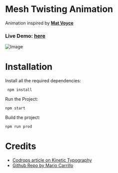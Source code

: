 # Mesh Twisting Animation

Animation inspired by **[Mat Voyce](https://www.instagram.com/p/CC34wWEB0sC/)**

### Live Demo: [here](https://devloop01.github.io/twisting-mesh/)

![Image](https://i.imgur.com/DzIjSQ4.png)

# Installation

Install all the required dependencies:

```
 npm install
```

Run the Project:

```
npm start
```

Build the project:

```
npm run prod
```

# Credits

-   [Codrops article on Kinetic Typography](https://tympanus.net/codrops/2020/06/02/kinetic-typography-with-three-js/)
-   [Github Repo by Mario Carrillo](https://github.com/marioecg/codrops-kinetic-typo)
